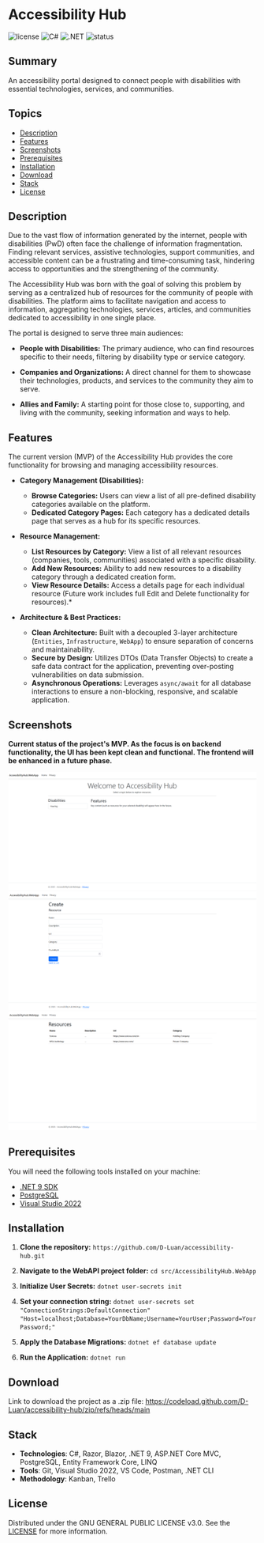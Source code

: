 # Accessibility Hub

![license](https://img.shields.io/badge/license-GNU%20v3.0-yellow)
![C#](https://img.shields.io/badge/language-C%23-purple)
![.NET](https://img.shields.io/badge/framework-.NET%209-blue)
![status](https://img.shields.io/badge/status-in%20progress-green)

## Summary
An accessibility portal designed to connect people with disabilities with essential technologies, services, and communities.

## Topics

- [Description](#description)
- [Features](#features)
- [Screenshots](#screenshots)
- [Prerequisites](#prerequisites)
- [Installation](#installation)
- [Download](#download)
- [Stack](#stack)
- [License](#license)


## Description

Due to the vast flow of information generated by the internet, people with disabilities (PwD) often face the challenge of information fragmentation. Finding relevant services, assistive technologies, support communities, and accessible content can be a frustrating and time-consuming task, hindering access to opportunities and the strengthening of the community.

The Accessibility Hub was born with the goal of solving this problem by serving as a centralized hub of resources for the community of people with disabilities. The platform aims to facilitate navigation and access to information, aggregating technologies, services, articles, and communities dedicated to accessibility in one single place.

The portal is designed to serve three main audiences:

- **People with Disabilities:** The primary audience, who can find resources specific to their needs, filtering by disability type or service category.

- **Companies and Organizations:** A direct channel for them to showcase their technologies, products, and services to the community they aim to serve.

- **Allies and Family:** A starting point for those close to, supporting, and living with the community, seeking information and ways to help.

## Features

The current version (MVP) of the Accessibility Hub provides the core functionality for browsing and managing accessibility resources.

- **Category Management (Disabilities):**

    - **Browse Categories:** Users can view a list of all pre-defined disability categories available on the platform.
    - **Dedicated Category Pages:** Each category has a dedicated details page that serves as a hub for its specific resources.

- **Resource Management:**

    - **List Resources by Category:** View a list of all relevant resources (companies, tools, communities) associated with a specific disability.
    - **Add New Resources:** Ability to add new resources to a disability category through a dedicated creation form.
    - **View Resource Details:** Access a details page for each individual resource (Future work includes full Edit and Delete functionality for resources).*

- **Architecture & Best Practices:**

    - **Clean Architecture:** Built with a decoupled 3-layer architecture (`Entities`, `Infrastructure`, `WebApp`) to ensure separation of concerns and maintainability.
    - **Secure by Design:** Utilizes DTOs (Data Transfer Objects) to create a safe data contract for the application, preventing over-posting vulnerabilities on data submission.
    - **Asynchronous Operations:** Leverages `async/await` for all database interactions to ensure a non-blocking, responsive, and scalable application.

## Screenshots

**Current status of the project's MVP. As the focus is on backend functionality, the UI has been kept clean and functional. The frontend will be enhanced in a future phase.**

![Initial Page](docs/images/disabilities-index.png)
![Resource Create Page](docs/images/resource-create.png)
![Details Resources Page](docs/images/resource-index.png)

## Prerequisites

You will need the following tools installed on your machine:
* [.NET 9 SDK](https://dotnet.microsoft.com/en-us/download/dotnet/9.0)
* [PostgreSQL](https://www.postgresql.org/download/)
* [Visual Studio 2022](https://visualstudio.microsoft.com/vs/)

## Installation

1. **Clone the repository:** `https://github.com/D-Luan/accessibility-hub.git`

2. **Navigate to the WebAPI project folder:** `cd src/AccessibilityHub.WebApp`

3. **Initialize User Secrets:** `dotnet user-secrets init`

4. **Set your connection string:** `dotnet user-secrets set "ConnectionStrings:DefaultConnection" "Host=localhost;Database=YourDbName;Username=YourUser;Password=YourPassword;"`

5. **Apply the Database Migrations:** `dotnet ef database update`

6. **Run the Application:** `dotnet run`

## Download

Link to download the project as a .zip file: https://codeload.github.com/D-Luan/accessibility-hub/zip/refs/heads/main

## Stack

- **Technologies**: C#, Razor, Blazor, .NET 9, ASP.NET Core MVC, PostgreSQL, Entity Framework Core, LINQ
- **Tools**: Git, Visual Studio 2022, VS Code, Postman, .NET CLI
- **Methodology**: Kanban, Trello

## License

Distributed under the GNU GENERAL PUBLIC LICENSE v3.0. See the [LICENSE](./LICENSE) for more information.
